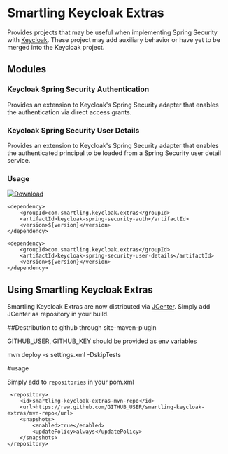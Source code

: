# Smartling Keycloak Extras

Provides projects that may be useful when implementing Spring Security with [Keycloak].
These project may add auxiliary behavior or have yet to be merged into the Keycloak project.

## Modules

### Keycloak Spring Security Authentication

Provides an extension to Keycloak's Spring Security adapter that enables the authentication
via direct access grants.

### Keycloak Spring Security User Details

Provides an extension to Keycloak's Spring Security adapter that enables the authenticated
principal to be loaded from a Spring Security user detail service.

### Usage

[ ![Download](https://api.bintray.com/packages/smartling/release/keycloak-spring-security-auth/images/download.svg) ](https://bintray.com/smartling/release/keycloak-spring-security-auth/_latestVersion)

```
<dependency>
	<groupId>com.smartling.keycloak.extras</groupId>
	<artifactId>keycloak-spring-security-auth</artifactId>
	<version>${version}</version>
</dependency>

<dependency>
	<groupId>com.smartling.keycloak.extras</groupId>
	<artifactId>keycloak-spring-security-user-details</artifactId>
	<version>${version}</version>
</dependency>

```

## Using Smartling Keycloak Extras



Smartling Keycloak Extras are now distributed via [JCenter]. Simply add JCenter as repository in your build.

[jcenter]: https://bintray.com/bintray/jcenter
[keycloak]: http://keycloak.org
[repo]: https://dl.bintray.com/smartling/release


##Destribution to github through site-maven-plugin

GITHUB_USER, GITHUB_KEY should be provided as env variables

mvn deploy -s settings.xml -DskipTests

#usage

Simply add to ```repositories``` in your pom.xml

```
 <repository>
    <id>smartling-keycloak-extras-mvn-repo</id>
    <url>https://raw.github.com/GITHUB_USER/smartling-keycloak-extras/mvn-repo</url>
    <snapshots>
        <enabled>true</enabled>
        <updatePolicy>always</updatePolicy>
    </snapshots>
</repository>

```

